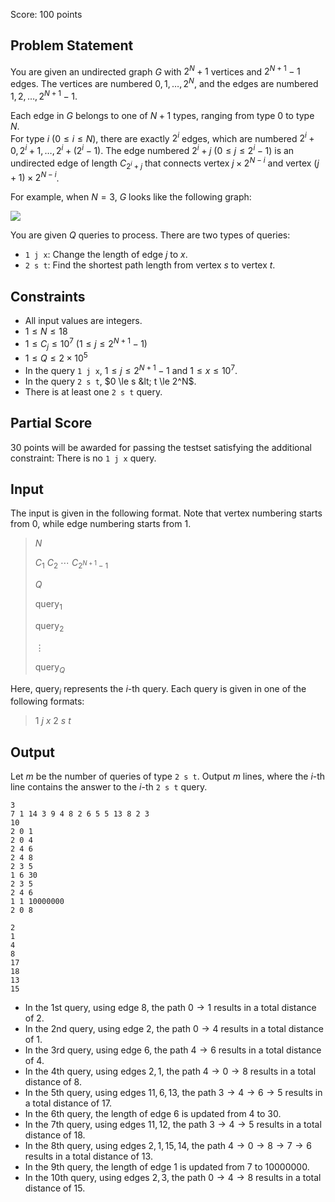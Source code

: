 Score: $100$ points

## Problem Statement

You are given an undirected graph $G$ with $2^N + 1$ vertices and $2^{N+1} - 1$ edges. The vertices are numbered $0, 1, \dots, 2^N$, and the edges are numbered $1, 2, \dots, 2^{N+1}-1$.

Each edge in $G$ belongs to one of $N+1$ types, ranging from type $0$ to type $N$.<br>
For type $i$ $(0 \le i \le N)$, there are exactly $2^i$ edges, which are numbered $2^i+0, 2^i+1, \dots, 2^i+(2^i-1)$. The edge numbered $2^i + j$ $(0 \leq j \leq 2^i - 1)$ is an undirected edge of length $C_{2^i + j}$ that connects vertex $j \times 2^{N-i}$ and vertex $(j+1) \times 2^{N-i}$.

For example, when $N = 3$, $G$ looks like the following graph:

![](https://img.atcoder.jp/ttpc2024_1/3e862a8815475973ce0762481400dfd3.png)

You are given $Q$ queries to process. There are two types of queries:

- `1 j x`: Change the length of edge $j$ to $x$.
- `2 s t`: Find the shortest path length from vertex $s$ to vertex $t$.

## Constraints

- All input values are integers.
- $1 \le N \le 18$
- $1 \le C_j \le 10^7$ $(1 \le j \le 2^{N+1}-1)$
- $1 \le Q \le 2 \times 10^5$
- In the query `1 j x`, $1 \le j \le 2^{N+1}-1$ and $1 \le x \le 10^7$.
- In the query `2 s t`, $0 \le s &lt; t \le 2^N$.
- There is at least one `2 s t` query.

## Partial Score

$30$ points will be awarded for passing the testset satisfying the additional constraint: There is no `1 j x` query.

## Input

The input is given in the following format. Note that vertex numbering starts from $0$, while edge numbering starts from $1$.

> $N$
> 
> $C_1$ $C_2$ $\cdots$ $C_{2^{N+1}-1}$
> 
> $Q$
> 
> $\text{query}_1$
> 
> $\text{query}_2$
> 
> $\vdots$
> 
> $\text{query}_Q$

Here, $\text{query}_i$ represents the $i$-th query. Each query is given in one of the following formats:

> 1 $j$ $x$
> 2 $s$ $t$

## Output

Let $m$ be the number of queries of type `2 s t`. Output $m$ lines, where the $i$-th line contains the answer to the $i$-th `2 s t` query.

```input1
3
7 1 14 3 9 4 8 2 6 5 5 13 8 2 3
10
2 0 1
2 0 4
2 4 6
2 4 8
2 3 5
1 6 30
2 3 5
2 4 6
1 1 10000000
2 0 8
```

```output1
2
1
4
8
17
18
13
15
```

- In the 1st query, using edge $8$, the path $0 \to 1$ results in a total distance of $2$.
- In the 2nd query, using edge $2$, the path $0 \to 4$ results in a total distance of $1$.
- In the 3rd query, using edge $6$, the path $4 \to 6$ results in a total distance of $4$.
- In the 4th query, using edges $2, 1$, the path $4 \to 0 \to 8$ results in a total distance of $8$.
- In the 5th query, using edges $11, 6, 13$, the path $3 \to 4 \to 6 \to 5$ results in a total distance of $17$.
- In the 6th query, the length of edge $6$ is updated from $4$ to $30$.
- In the 7th query, using edges $11, 12$, the path $3 \to 4 \to 5$ results in a total distance of $18$.
- In the 8th query, using edges $2, 1, 15, 14$, the path $4 \to 0 \to 8 \to 7 \to 6$ results in a total distance of $13$.
- In the 9th query, the length of edge $1$ is updated from $7$ to $10000000$.
- In the 10th query, using edges $2, 3$, the path $0 \to 4 \to 8$ results in a total distance of $15$.